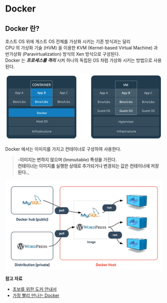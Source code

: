 # Docker

## Docker 란?

호스트 OS 위에 게스트 OS 전체를 가상화 시키는 기존 방식과는 달리   
CPU 의 가상화 기술 \(HVM\) 을 이용한 KVM \(Kernel-based Virtual Machine\) 과 반가상화 \(Paravirtualization\) 방식의 Xen 방식으로 구성된다.  
Docker 는 _**프로세스를 격리**_ 시켜 하나의 독립된 OS 처럼 가상화 시키는 방법으로 사용된다.

![Docker 구조](/img/A010.png)

Docker 에서는 이미지를 가지고 컨테이너로 구성하여 사용한다.

> -**이미지는 변하지 않으며 \(Immutable\) 특성을 가진다.  
> 컨테이너는 이미지를 실행한 상태로 추가되거나 변경되는 값은 컨테이너에 저장된다.**_

![Docker Host](/img/A011.png)

**참고 자료**

* [초보를 위한 도커 안내서](https://subicura.com/2017/01/19/docker-guide-for-beginners-1.html) 
* [가장 빨리 만나는 Docker](http://pyrasis.com/docker.html)